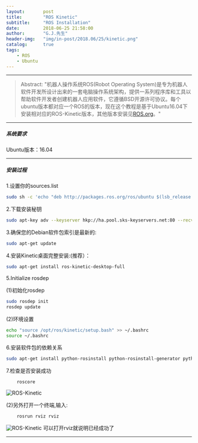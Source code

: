 ```yaml
---
layout:       post
title:        "ROS Kinetic"
subtitle:     "ROS Installation"
date:         2018-06-25 21:58:00
author:       "G.J.先生"
header-img:   "img/in-post/2018.06/25/kinetic.png"
catalog:      true
tags:
    - ROS
    - Ubuntu
---
```

*****
>Abstract: "机器人操作系统ROS(Robot Operating System)是专为机器人软件开发所设计出来的一套电脑操作系统架构，提供一系列程序库和工具以帮助软件开发者创建机器人应用软件，它遵循BSD开源许可协议。每个ubuntu版本都对应一个ROS的版本，现在这个教程是基于Ubuntu16.04下安装相对应的ROS-Kinetic版本，其他版本安装见[ROS.org](http://wiki.ros.org/ROS/Installation)。"                               
*****
##### 系统要求
Ubuntu版本：16.04 

*****
##### 安装过程
1.设置你的sources.list
```bash
sudo sh -c 'echo "deb http://packages.ros.org/ros/ubuntu $(lsb_release -sc) main" > /etc/apt/sources.list.d/ros-latest.list'
```

2.下载安装秘钥
```bash
sudo apt-key adv --keyserver hkp://ha.pool.sks-keyservers.net:80 --recv-key 421C365BD9FF1F717815A3895523BAEEB01FA116
```

3.确保您的Debian软件包索引是最新的:
```bash
sudo apt-get update
```

4.安装Kinetic桌面完整安装:(推荐）：
```bash
sudo apt-get install ros-kinetic-desktop-full
```

5.Initialize rosdep

(1)初始化rosdep
```bash
sudo rosdep init
rosdep update
```

(2)环境设置
```bash
echo "source /opt/ros/kinetic/setup.bash" >> ~/.bashrc
source ~/.bashrc
```

6.安装软件包的依赖关系
```bash
sudo apt-get install python-rosinstall python-rosinstall-generator python-wstool build-essential
```

7.检查是否安装成功
```
    roscore
```
![ROS-Kinetic](http://pa59gape3.bkt.clouddn.com/ros-kinetic.png)

(2)另外打开一个终端,输入:
```
    rosrun rviz rviz
```
![ROS-Kinetic](http://pa59gape3.bkt.clouddn.com/ros-kinetic1.png)
可以打开rviz就说明已经成功了

*****